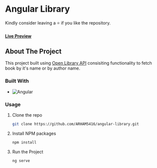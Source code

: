 # Angular Library 
Kindly consider leaving a :star: if you like the repository.

#### [Live Preview](https://angular-library-pwa.vercel.app/)

## About The Project

This project built using [Open Library API](https://openlibrary.org) consisiting functionality to fetch book by it's name or by author name.

### Built With

* ![Angular](https://img.shields.io/badge/angular-%23DD0031.svg?style=for-the-badge&logo=angular&logoColor=white)


### Usage

1. Clone the repo
   ```sh
   git clone https://github.com/ARHAM5416/angular-library.git
   ```
2. Install NPM packages
   ```sh
   npm install
   ```
3. Run the Project
   ```sh
   ng serve
   ```

